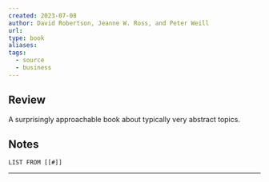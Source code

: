 ```yaml
---
created: 2023-07-08
author: David Robertson, Jeanne W. Ross, and Peter Weill
url: 
type: book
aliases: 
tags:
  - source
  - business
---
```

## Review
A surprisingly approachable book about typically very abstract topics. 

## Notes
```dataview
LIST FROM [[#]]
```

---